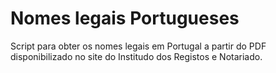 # Nomes legais Portugueses

Script para obter os nomes legais em Portugal a partir do PDF disponibilizado
no site do Institudo dos Registos e Notariado.

